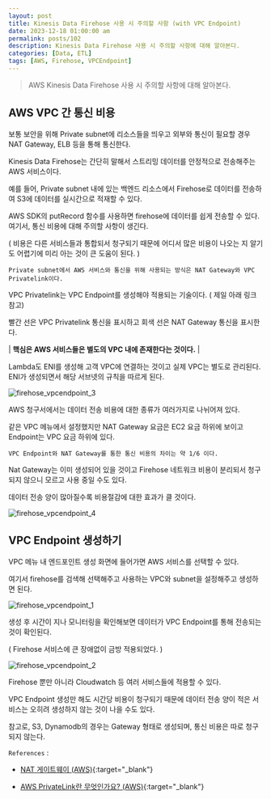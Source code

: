 ```yaml
---
layout: post
title: Kinesis Data Firehose 사용 시 주의할 사항 (with VPC Endpoint)
date: 2023-12-18 01:00:00 am
permalink: posts/102
description: Kinesis Data Firehose 사용 시 주의할 사항에 대해 알아본다.
categories: [Data, ETL]
tags: [AWS, Firehose, VPCEndpoint]
---
```


> AWS Kinesis Data Firehose 사용 시 주의할 사항에 대해 알아본다.

## AWS VPC 간 통신 비용

보통 보안을 위해 Private subnet에 리소스들을 띄우고 외부와 통신이 필요할 경우 NAT Gateway, ELB 등을 통해 통신한다.

Kinesis Data Firehose는 간단히 말해서 스트리밍 데이터를 안정적으로 전송해주는 AWS 서비스이다.

예를 들어, Private subnet 내에 있는 백엔드 리소스에서 Firehose로 데이터를 전송하여 S3에 데이터를 실시간으로 적재할 수 있다.

AWS SDK의 putRecord 함수를 사용하면 firehose에 데이터를 쉽게 전송할 수 있다. 여기서, 통신 비용에 대해 주의할 사항이 생긴다.

( 비용은 다른 서비스들과 통합되서 청구되기 때문에 어디서 많은 비용이 나오는 지 알기도 어렵기에 미리 아는 것이 큰 도움이 된다. )

`Private subnet에서 AWS 서비스와 통신을 위해 사용되는 방식은 NAT Gateway와 VPC Privatelink이다.`

VPC Privatelink는 VPC Endpoint를 생성해야 적용되는 기술이다. ( 제일 아래 링크 참고)

빨간 선은 VPC Privatelink 통신을 표시하고 회색 선은 NAT Gateway 통신을 표시한다.

| **핵심은 AWS 서비스들은 별도의 VPC 내에 존재한다는 것이다.** |

Lambda도 ENI를 생성해 고객 VPC에 연결하는 것이고 실제 VPC는 별도로 관리된다. ENI가 생성되면서 해당 서브넷의 규칙을 따르게 된다.

![firehose_vpcendpoint_3]({{site.baseurl}}/assets/img/etl/firehose_vpcendpoint_3.jpg)

AWS 청구서에서는 데이터 전송 비용에 대한 종류가 여러가지로 나뉘어져 있다.

같은 VPC 메뉴에서 설정했지만 NAT Gateway 요금은 EC2 요금 하위에 보이고 Endpoint는 VPC 요금 하위에 있다.

`VPC Endpoint와 NAT Gateway를 통한 통신 비용의 차이는 약 1/6 이다.` 

Nat Gateway는 이미 생성되어 있을 것이고 Firehose 네트워크 비용이 분리되서 청구되지 않으니 모르고 사용 중일 수도 있다.

데이터 전송 양이 많아질수록 비용절감에 대한 효과가 클 것이다.

![firehose_vpcendpoint_4]({{site.baseurl}}/assets/img/etl/firehose_vpcendpoint_4.jpg)

## VPC Endpoint 생성하기

VPC 메뉴 내 엔드포인트 생성 화면에 들어가면 AWS 서비스를 선택할 수 있다.

여기서 firehose를 검색해 선택해주고 사용하는 VPC와 subnet을 설정해주고 생성하면 된다.

![firehose_vpcendpoint_1]({{site.baseurl}}/assets/img/etl/firehose_vpcendpoint_1.jpg)

생성 후 시간이 지나 모니터링을 확인해보면 데이터가 VPC Endpoint를 통해 전송되는 것이 확인된다. 

( Firehose 서비스에 큰 장애없이 금방 적용되었다. )

![firehose_vpcendpoint_2]({{site.baseurl}}/assets/img/etl/firehose_vpcendpoint_2.jpg)

Firehose 뿐만 아니라 Cloudwatch 등 여러 서비스들에 적용할 수 있다. 

VPC Endpoint 생성만 해도 시간당 비용이 청구되기 때문에 데이터 전송 양이 적은 서비스는 오히려 생성하지 않는 것이 나을 수도 있다.

참고로, S3, Dynamodb의 경우는 Gateway 형태로 생성되며, 통신 비용은 따로 청구되지 않는다.

`References` : 

* [NAT 게이트웨이 (AWS)](https://docs.aws.amazon.com/ko_kr/vpc/latest/userguide/vpc-nat-gateway.html){:target="_blank"}

* [AWS PrivateLink란 무엇인가요? (AWS)](https://docs.aws.amazon.com/ko_kr/vpc/latest/privatelink/what-is-privatelink.html){:target="_blank"}